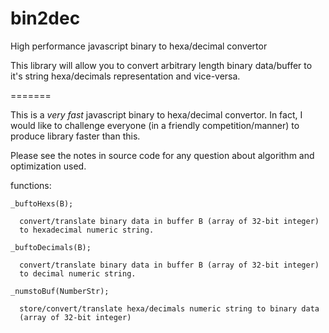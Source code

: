 # bin2dec
High performance javascript binary to hexa/decimal convertor

  This library will allow you to convert arbitrary length
  binary data/buffer to it's string hexa/decimals representation
  and vice-versa.

=======

This is a *very fast* javascript binary to hexa/decimal convertor.
In fact, I would like to challenge everyone (in a friendly competition/manner) to produce library faster than this.

Please see the notes in source code for any question about algorithm and optimization used.


  functions:

    _buftoHexs(B);

      convert/translate binary data in buffer B (array of 32-bit integer)
      to hexadecimal numeric string.

    _buftoDecimals(B);

      convert/translate binary data in buffer B (array of 32-bit integer)
      to decimal numeric string.

    _numstoBuf(NumberStr);

      store/convert/translate hexa/decimals numeric string to binary data
      (array of 32-bit integer)
